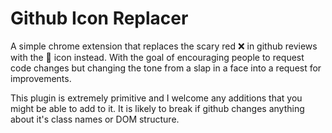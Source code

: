 # Github Icon Replacer

A simple chrome extension that replaces the scary red ❌ in github reviews with the 🙏 icon instead. With the goal of encouraging people to request code changes but changing the tone from a slap in a face into a request for improvements.

This plugin is extremely primitive and I welcome any additions that you might be able to add to it. It is likely to break if github changes anything about it's class names or DOM structure.
